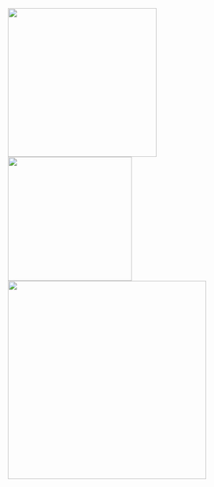 <div style="
      width: 400px;
      display: block;
      margin-left: auto;
      margin-right: auto;
    ">
<a href="https://github.com/anuraghazra/github-readme-stats">
  <img height=300 align="center" src="https://github-readme-stats.vercel.app/api?username=DaniPraivet&count_private=true&show_icons=true&include_all_commits=true&hide_border=true&theme=blue_navy" />
</a>
<br>
      <img height="250" alignt="center" src="https://github-readme-streak-stats.herokuapp.com/?user=DaniPraivet&theme=vue-dark&hide_border=true&theme=blue_navy" />
      <br>
<a href="https://github.com/anuraghazra/convoychat">
  <img width="400" align="center" src="https://github-readme-stats.vercel.app/api/top-langs?username=DaniPraivet&layout=pie&hide_border=true&langs_count=8&theme=blue_navy" />
</a>
      <br>
      
</div>
